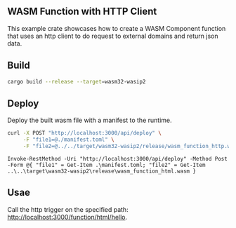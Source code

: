 ## WASM Function with HTTP Client

This example crate showcases how to create a WASM Component function that uses an http client to do request to external domains and return json data.

## Build

```sh
cargo build --release --target=wasm32-wasip2
```

## Deploy

Deploy the built wasm file with a manifest to the runtime.

```sh
curl -X POST "http://localhost:3000/api/deploy" \
     -F "file1=@./manifest.toml" \
     -F "file2=@../../target/wasm32-wasip2/release/wasm_function_http.wasm"
```

```ps6
Invoke-RestMethod -Uri "http://localhost:3000/api/deploy" -Method Post -Form @{ "file1" = Get-Item .\manifest.toml; "file2" = Get-Item ..\..\target\wasm32-wasip2\release\wasm_function_html.wasm }
```

## Usae

Call the http trigger on the specified path: [http://localhost:3000/function/html/hello](http://localhost:3000/function/http/client).

